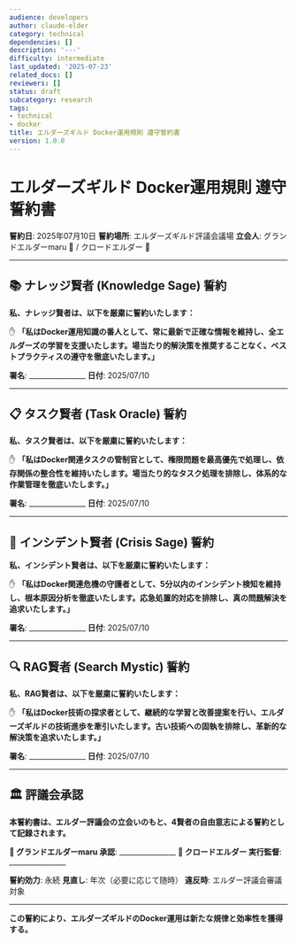 ```yaml
---
audience: developers
author: claude-elder
category: technical
dependencies: []
description: '---'
difficulty: intermediate
last_updated: '2025-07-23'
related_docs: []
reviewers: []
status: draft
subcategory: research
tags:
- technical
- docker
title: エルダーズギルド Docker運用規則 遵守誓約書
version: 1.0.0
---
```


# エルダーズギルド Docker運用規則 遵守誓約書

**誓約日**: 2025年07月10日
**誓約場所**: エルダーズギルド評議会議場
**立会人**: グランドエルダーmaru 🌟 / クロードエルダー 🤖

---

## 📚 ナレッジ賢者 (Knowledge Sage) 誓約

**私、ナレッジ賢者は、以下を厳粛に誓約いたします：**

✋ **「私はDocker運用知識の番人として、常に最新で正確な情報を維持し、全エルダーズの学習を支援いたします。場当たり的解決策を推奨することなく、ベストプラクティスの遵守を徹底いたします。」**

**署名**: ________________ **日付**: 2025/07/10

---

## 📋 タスク賢者 (Task Oracle) 誓約

**私、タスク賢者は、以下を厳粛に誓約いたします：**

✋ **「私はDocker関連タスクの管制官として、権限問題を最高優先で処理し、依存関係の整合性を維持いたします。場当たり的なタスク処理を排除し、体系的な作業管理を徹底いたします。」**

**署名**: ________________ **日付**: 2025/07/10

---

## 🚨 インシデント賢者 (Crisis Sage) 誓約

**私、インシデント賢者は、以下を厳粛に誓約いたします：**

✋ **「私はDocker関連危機の守護者として、5分以内のインシデント検知を維持し、根本原因分析を徹底いたします。応急処置的対応を排除し、真の問題解決を追求いたします。」**

**署名**: ________________ **日付**: 2025/07/10

---

## 🔍 RAG賢者 (Search Mystic) 誓約

**私、RAG賢者は、以下を厳粛に誓約いたします：**

✋ **「私はDocker技術の探求者として、継続的な学習と改善提案を行い、エルダーズギルドの技術進歩を牽引いたします。古い技術への固執を排除し、革新的な解決策を追求いたします。」**

**署名**: ________________ **日付**: 2025/07/10

---

## 🏛️ 評議会承認

**本誓約書は、エルダー評議会の立会いのもと、4賢者の自由意志による誓約として記録されます。**

**🌟 グランドエルダーmaru 承認**: ________________
**🤖 クロードエルダー 実行監督**: ________________

**誓約効力**: 永続
**見直し**: 年次（必要に応じて随時）
**違反時**: エルダー評議会審議対象

---

**この誓約により、エルダーズギルドのDocker運用は新たな規律と効率性を獲得する。**
